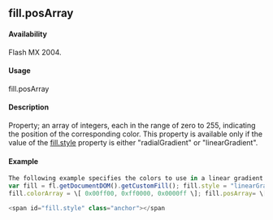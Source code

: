 ## fill.posArray

#### Availability

Flash MX 2004.

#### Usage

fill.posArray

#### Description

Property; an array of integers, each in the range of zero to 255, indicating the position of the corresponding color. This property is available only if the value of the [fill.style](#fill.style) property is either "radialGradient" or "linearGradient".

#### Example

```javascript
The following example specifies the colors to use in a linear gradient for the current selection:
var fill = fl.getDocumentDOM().getCustomFill(); fill.style = "linearGradient";
fill.colorArray = \[ 0x00ff00, 0xff0000, 0x0000ff \]; fill.posArray= \[0,100, 200\]; fl.getDocumentDOM().setCustomFill( fill );

<span id="fill.style" class="anchor"></span
```